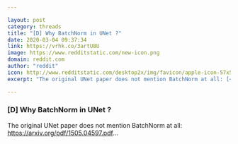 ```yaml
---

layout: post
category: threads
title: "[D] Why BatchNorm in UNet ?"
date: 2020-03-04 09:37:34
link: https://vrhk.co/3artU8U
image: https://www.redditstatic.com/new-icon.png
domain: reddit.com
author: "reddit"
icon: http://www.redditstatic.com/desktop2x/img/favicon/apple-icon-57x57.png
excerpt: "The original UNet paper does not mention BatchNorm at all: [<https://arxiv.org/pdf/1505.04597.pdf>](<https://arxiv.org/pdf/1505.04597.pdf>)..."

---
```


### [D] Why BatchNorm in UNet ?

The original UNet paper does not mention BatchNorm at all: [<https://arxiv.org/pdf/1505.04597.pdf>](<https://arxiv.org/pdf/1505.04597.pdf>)...